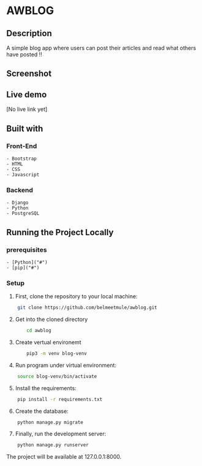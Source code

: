 # AWBLOG

## Description

A simple blog app where users can post their articles and read what others have posted !!

## Screenshot

## Live demo
[No live link yet]

## Built with

### Front-End
    - Bootstrap
    - HTML
    - CSS
    - Javascript
### Backend
    - Django
    - Python
    - PostgreSQL

## Running the Project Locally
### prerequisites
    - [Python]("#")
    - [pip]("#")
    
### Setup
1. First, clone the repository to your local machine:

```bash 
    git clone https://github.com/belmeetmule/awblog.git 
```

2. Get into the cloned directory
    ```bash
        cd awblog
    ```
3. Create vertual environemt
    ```bash
        pip3 -m venv blog-venv
    ```

4. Run program under virtual environment:

```bash
    source blog-venv/bin/activate
```
5. Install the requirements:

```bash 
    pip install -r requirements.txt
```
6. Create the database:

```bash
    python manage.py migrate
```
7. Finally, run the development server:

```bash 
    python manage.py runserver
```
The project will be available at 127.0.0.1:8000.